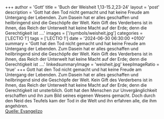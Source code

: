 +++
author = 'Gott'
title = 'Buch der Weisheit 1,13-15.2,23-24'
layout = 'post'
description = 'Gott hat den Tod nicht gemacht und hat keine Freude am Untergang der Lebenden. Zum Dasein hat er alles geschaffen und heilbringend sind die Geschöpfe der Welt. Kein Gift des Verderbens ist in ihnen, das Reich der Unterwelt hat keine Macht auf der Erde; denn die Gerechtigkeit ist ....'
images = ['/symbols/weisheit.jpg']
categories = ['LECTIO 1']
tags = ['LECTIO 1']
date = '2024-06-30 06:30:00 +0100'
summary = 'Gott hat den Tod nicht gemacht und hat keine Freude am Untergang der Lebenden. Zum Dasein hat er alles geschaffen und heilbringend sind die Geschöpfe der Welt. Kein Gift des Verderbens ist in ihnen, das Reich der Unterwelt hat keine Macht auf der Erde; denn die Gerechtigkeit ist ....'
linkedsummaryImage = 'weisheit.jpg'
keepImageRatio = 'true'
+++
Gott hat den Tod nicht gemacht und hat keine Freude am Untergang der Lebenden.
Zum Dasein hat er alles geschaffen und heilbringend sind die Geschöpfe der Welt. Kein Gift des Verderbens ist in ihnen, das Reich der Unterwelt hat keine Macht auf der Erde;
denn die Gerechtigkeit ist unsterblich.<!--more-->
Gott hat den Menschen zur Unvergänglichkeit erschaffen und ihn zum Bild seines eigenen Wesens gemacht.
Doch durch den Neid des Teufels kam der Tod in die Welt und ihn erfahren alle, die ihm angehören.<br> [Quelle: Evangelizo](https://evangeliumtagfuertag.org/DE/gospel)
